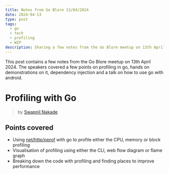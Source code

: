 ```yaml
---
title: Notes from Go Blore 13/04/2024
date: 2024-04-13
type: post
tags:
  - go
  - tech
  - profiling
  - WIP
description: Sharing a few notes from the Go Blore meetup on 13th April 2024. The speakers covered a few points on profiling in go, hands on demonstrations on it, dependency injection and a talk on how to use go with android.
---
```


This post contains a few notes from the Go Blore meetup on 13th April 2024. The speakers covered a few points on profiling in go, hands on demonstrations on it, dependency injection and a talk on how to use go with android.


# Profiling with Go

> by [Swapnil Nakade]()

## Points covered

- Using [net/http/pprof](https://pkg.go.dev/net/http/pprof) with go to profile either the CPU, memory or block profiling
- Visualisation of profiling using either the CLI, web flow diagram or flame graph
- Breaking down the code with profiling and finding places to improve performance


